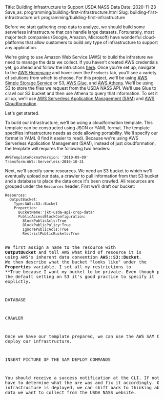 Title: Building Infrastructure to Support USDA NASS Data
Date: 2020-11-23
Save_as: programming/building-first-infrastructure.html
Slug: building-first-infrastructure
url: programming/building-first-infrastructure

Before we start gathering crop data to analyze, we should build some serverless infrastructure that can handle large datasets. Fortunately, most major tech companies (Google, Amazon, Microsoft) have wonderful cloud-platforms that allow customers to build any type of infrastructure to support any application.

We're going to use Amazon Web Service (AWS) to build the infrasture we need to manage the data we collect. If you haven't created AWS credentials yet, go ahead and follow the intructions [here](https://portal.aws.amazon.com/billing/signup#/start). Once you're set up, navigate to the [AWS Homepage](https://aws.amazon.com) and hover over the ```Products``` tab, you'll see a variety of solutions from which to choose. For this project, we'll be using [AWS Simple Storage Service](https://aws.amazon.com/s3) or S3, [AWS Glue](https://aws.amazon.com/glue/?nc2=h_ql_prod_an_glu&whats-new-cards.sort-by=item.additionalFields.postDateTime&whats-new-cards.sort-order=desc), and [AWS Athena](https://aws.amazon.com/athena/?nc2=h_ql_prod_an_ath&whats-new-cards.sort-by=item.additionalFields.postDateTime&whats-new-cards.sort-order=desc). We'll be using S3 to store the files we request from the USDA NASS API. We'll use Glue to crawl our S3 bucket and then use Athena to query that information. To set it all up, we'll use [AWS Serverless Application Management (SAM)](https://docs.aws.amazon.com/serverless-application-model/?id=docs_gateway) and [AWS Cloudformation](https://aws.amazon.com/cloudformation/?nc2=h_ql_prod_mg_cfA). 

Let's get started.

To build our infrastructure, we'll be using a cloudformation template. This template can be constructed using JSON or YAML format. The template specifies infrastructure needs as code allowing portability. We'll specify our format in YAML (I find it easier to read). Because we're using AWS Serverless Application Management (SAM), instead of just cloudformation, the template will requires the following two headers:
<pre class="setpre">
<code class="aws-infrastructure-code"><span class="infra-variable">AWSTemplateFormatVersion</span><span class="colon">:</span><span class="infra-string-value"> '2010-09-09'</span>
<span class="infra-variable">Transform</span><span class="colon">:</span><span class="infra-noq-string-value">AWS::Serverless-2016-10-31</span></code>
</pre>

Next, we'll specify some resources. We need an S3 bucket to which we'll eventually upload our data, a crawler to pull information from that S3 bucket and a database to place the data once it's been crawled. All resources are grouped under the <code class="aws-infrastructure-code"><span class="infra-variable">Resources</span></code> header. First we'll draft our bucket:

<pre class="setpre">
<code class="aws-infrastructure-code"><span class="infra-variable">Resources</span><span class="colon">:</span>
  <span class="infra-variable">OutputBucket</span><span class="colon">:</span>
    <span class="infra-variable">Type</span><span class="colon">:</span><span class="infra-noq-string-value">AWS::S3::Bucket</span>
    <span class="infra-variable">Properties</span><span class="colon">:</span>
      <span class="infra-variable">BucketName</span><span class="colon">:</span><span class="infra-string-value">'jkt-usda-api-crop-data'</span>
      <span class="infra-variable">PublicAccessBlockConfiguration</span><span class="colon">:</span>
        <span class="infra-variable">BlockPublicAcls</span><span class="colon">:</span><span class="infra-noq-string-value">True</span>
        <span class="infra-variable">BlockPublicPolicy</span><span class="colon">:</span><span class="infra-noq-string-value">True</span>
        <span class="infra-variable">IgnorePublicAcls</span><span class="colon">:</span><span class="infra-noq-string-value">True</span>
        <span class="infra-variable">RestrictPublicBuckets</span><span class="colon">:</span><span class="infra-noq-string-value">True</span></code
</pre>

We first assign a name to the resource with **OutputBucket** and tell AWS what kind of resource it is using AWS's inherent data convention **AWS::S3::Bucket**. We then describe what the bucket "looks like" under the **Properties** variable. I set all my restrictions to **True because I want my bucket to be private. Even though private is the default setting on S3 it's good practice to specify it explictly.

DATABASE

CRAWLER

Once we have our template prepared, we can use the AWS SAM CLI to deploy our infrastructure.

INSERT PICTURE OF THE SAM DEPLOY COMMANDS

You should receive a success notification at the CLI. If not you'll have to determine what the are was and fix it accordingly. Once our infrastructure is deployed, we can shift back to thinking about what data we want to collect from the USDA NASS website. 
